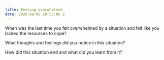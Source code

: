 ```yaml
---
title: Feeling overwhelmed
date: 2020-09-05 10:55:00 Z
---
```


When was the last time you felt overwhelmed by a situation and felt like you lacked the resources to cope?  





What thoughts and feelings did you notice in this situation? 





How did this situation end and what did you learn from it? 



